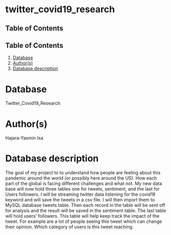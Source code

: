 # twitter_covid19_research


## Table of Contents
## Table of Contents
1. [Database](#database)
2. [Author(s)](#author)
3. [Database description](#description)
 
# Database
Twitter_Covid19_Research
# Author(s)
Hajara-Yasmin Isa
# Database description
The goal of my project to to understand how people are feeling about this pandemic around the world (or possibly here around the US). How each part of the global is facing different challenges and what not. My new data base will now hold three tables one for tweets, sentiment, and the last for Users followers. I will be streaming twitter data listening for the covid19 keyword and will save the tweets in a csv file. I will then import them to MySQL database tweets table. Then each record in the table will be sent off for analysis and the result will be saved in the sentiment table. The last table will hold users’ followers. This table will help keep track the impact of the tweet. For example are a lot of people seeing this tweet which can change their opinion. Which category of users is this tweet reaching. 


